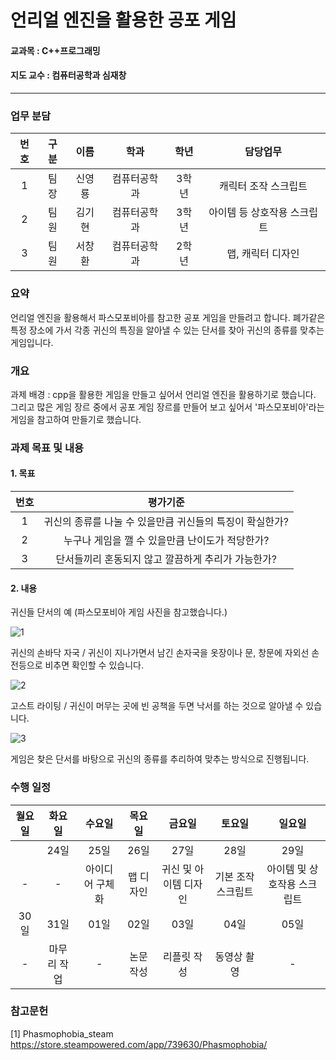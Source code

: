 # 언리얼 엔진을 활용한 공포 게임

#### 교과목 : C++프로그래밍
#### 지도 교수 : 컴퓨터공학과 심재창
---
### 업무 분담
|번호|구분|이름|학과|학년|담당업무|
|:---:|:---:|:---:|:---:|:---:|:---:|
|1|팀장|신영룡|컴퓨터공학과|3학년|캐릭터 조작 스크립트|
|2|팀원|김기현|컴퓨터공학과|3학년|아이템 등 상호작용 스크립트|
|3|팀원|서창환|컴퓨터공학과|2학년|맵, 캐릭터 디자인|

### 요약
언리얼 엔진을 활용해서 파스모포비아를 참고한 공포 게임을 만들려고 합니다.
폐가같은 특정 장소에 가서 각종 귀신의 특징을 알아낼 수 있는 단서를 찾아 귀신의 종류를 맞추는 게임입니다.

### 개요
과제 배경 : cpp을 활용한 게임을 만들고 싶어서 언리얼 엔진을 활용하기로 했습니다.
그리고 많은 게임 장르 중에서 공포 게임 장르를 만들어 보고 싶어서 '파스모포비아'라는 게임을 참고하여 만들기로 했습니다.

### 과제 목표 및 내용
#### 1. 목표
|번호|평가기준|
|:---:|:---:|
|1|귀신의 종류를 나눌 수 있을만큼 귀신들의 특징이 확실한가?|
|2|누구나 게임을 깰 수 있을만큼 난이도가 적당한가?|
|3|단서들끼리 혼동되지 않고 깔끔하게 추리가 가능한가?|

#### 2. 내용
귀신들 단서의 예 (파스모포비아 게임 사진을 참고했습니다.)

![1](https://user-images.githubusercontent.com/86341272/169815151-d675c31a-e7dd-4767-bdbc-b3c2b0ca56d9.PNG)

귀신의 손바닥 자국 / 귀신이 지나가면서 남긴 손자국을 옷장이나 문, 창문에 자외선 손전등으로 비추면 확인할 수 있습니다.

![2](https://user-images.githubusercontent.com/86341272/169815156-c97a2c4b-2a4e-423b-be92-5d079879baf4.PNG)

고스트 라이팅 / 귀신이 머무는 곳에 빈 공책을 두면 낙서를 하는 것으로 알아낼 수 있습니다.

![3](https://user-images.githubusercontent.com/86341272/169815159-929e1c58-2606-457f-ba79-80428dcc5898.PNG)

게임은 찾은 단서를 바탕으로 귀신의 종류를 추리하여 맞추는 방식으로 진행됩니다.

### 수행 일정
|월요일|화요일|수요일|목요일|금요일|토요일|일요일|
|:---:|:---:|:---:|:---:|:---:|:---:|:---:|
||24일|25일|26일|27일|28일|29일|
|-|-|아이디어 구체화|맵 디자인|귀신 및 아이템 디자인|기본 조작 스크립트|아이템 및 상호작용 스크립트|
|30일|31일|01일|02일|03일|04일|05일|
|-|마무리 작업|-|논문 작성|리플릿 작성|동영상 촬영|-|

### 참고문헌
[1] Phasmophobia_steam https://store.steampowered.com/app/739630/Phasmophobia/
